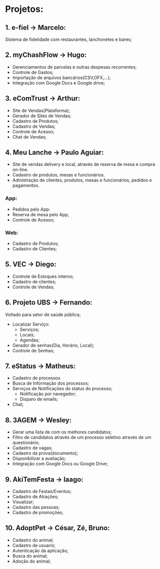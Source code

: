 ﻿# Projetos:
## 1. e-fiel -> Marcelo:
Sistema de fidelidade com restaurantes, lanchonetes e bares;

## 2. myChashFlow -> Hugo:
* Gerenciamentos de parcelas e outras despesas recorrentes;
* Controle de Gastos;
* Importação de arquivos bancários(CSV,OFX,...);
* Integração com Google Docs e Google drive;

## 3. eComTrust -> Arthur:
* Site de Vendas(Plataforma);
* Gerador de Sites de Vendas;
* Cadastro de Produtos;
* Cadastro de Vendas;
* Controle de Acesso;
* Chat de Vendas;

## 4. Meu Lanche -> Paulo Aguiar:
* Site de vendas delivery e local, através de reserva de mesa e compra on-line.
* Cadastro de produtos, mesas e funcionários.
* Adinistração de clientes, produtos, mesas e funcionários, pedidos e pagamentos.

### App:
* Pedidos pelo App:
* Reserva de mesa pelo App;
* Controle de Acesso;

### Web:
* Cadastro de Produtos;
* Cadastro de Clientes;

## 5.  VEC -> Diego:
* Controle de Estoques interno;
* Cadastro de clientes;
* Controle de Vendas;

## 6. Projeto UBS -> Fernando:
Voltado para setor de saúde pública;
* Localizar Serviço:
	* Serviços;
	* Locais;
	* Agendas;
* Gerador de senhas(Dia, Horário, Local);
* Controle de Senhas;

## 7. eStatus -> Matheus:

* Cadastro de processos
* Busca de Informação dos processos;
* Serviços de Notificações do status do processo;
	* Notificação por navegador;
	* Disparo de emails;
* Chat;

## 8. 3AGEM -> Wesley:
* Gerar uma lista de com os melhores candidatos;
* Filtro de candidatos através de um processo seletivo através de um questionário;
* Cadastro de vagas;
* Cadastro da prova(documento);
* Disponibilizar a avaliação;
* Integração com Google Docs ou Google Drive;

## 9. AkiTemFesta -> Iaago:
* Cadastro de Festas/Eventos;
* Cadastro de Atrações;
* Visualizar;
* Cadastro das pessoas;
* Cadastro de promoções;

## 10. AdoptPet -> César, Zé, Bruno:
* Cadastro do animal;
* Cadastro de usuario;
* Autenticação da aplicação;
* Busca do animal;
* Adoção do animal;


